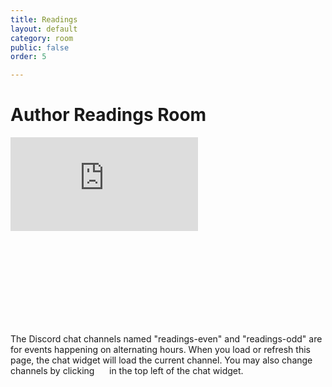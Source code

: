 ```yaml
---
title: Readings
layout: default
category: room
public: false
order: 5

---
```

# Author Readings Room


<iframe
  src="https://player.twitch.tv/?columbus2020nasfic&parent=columbus2020nasfic.org"
  frameborder="0"
  scrolling="no"
  allowfullscreen
  class="nasfic-video">
</iframe>

<iframe frameborder="0" class="nasfic-chat">
</iframe>

The Discord chat channels named "readings-even" and "readings-odd" are for 
events happening on alternating hours. When you load or refresh this page, the 
chat widget will load the current channel. You may also change channels by clicking 
<span class="hamburger-menu-image">&nbsp;&nbsp;&nbsp;&nbsp;</span>
in the top left of the chat widget.

<script src="https://unpkg.com/dayjs@1.8.21/dayjs.min.js"></script>
<script>
const even = "743859917340803102";
const odd = "743859953445372021";
{% include room_scripts.js %}
</script>
